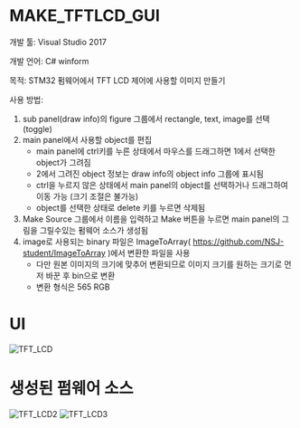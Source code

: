 # MAKE_TFTLCD_GUI

개발 툴: Visual Studio 2017

개발 언어: C# winform

목적: STM32 펌웨어에서 TFT LCD 제어에 사용할 이미지 만들기

사용 방법: 

1. sub panel(draw info)의 figure 그룹에서 rectangle, text, image를 선택 (toggle)
2. main panel에서 사용할 object를 편집
    - main panel에 ctrl키를 누른 상태에서 마우스를 드래그하면 1에서 선택한 object가 그려짐
    - 2에서 그려진 object 정보는 draw info의 object info 그룹에 표시됨
    - ctrl을 누르지 않은 상태에서 main panel의 object를 선택하거나 드래그하여 이동 가능 (크기 조절은 불가능)
    - object를 선택한 상태로 delete 키를 누르면 삭제됨
3. Make Source 그룹에서 이름을 입력하고 Make 버튼을 누르면 main panel의 그림을 그릴수있는 펌웨어 소스가 생성됨
4. image로 사용되는 binary 파일은 ImageToArray( https://github.com/NSJ-student/ImageToArray )에서 변환한 파일을 사용
    - 다만 원본 이미지의 크기에 맞추어 변환되므로 이미지 크기를 원하는 크기로 먼저 바꾼 후 bin으로 변환
    - 변환 형식은 565 RGB

# UI

![TFT_LCD](https://user-images.githubusercontent.com/28644565/136659632-aef4535f-1fb4-44e9-9ab4-9d7338de2f9a.PNG)


# 생성된 펌웨어 소스

![TFT_LCD2](https://user-images.githubusercontent.com/28644565/136659882-6621fb5d-55bf-4d7e-b19f-57c0ffa38bfd.PNG)
![TFT_LCD3](https://user-images.githubusercontent.com/28644565/136659883-8c2b7b28-f7ee-450e-a1ce-9743000995c7.PNG)



